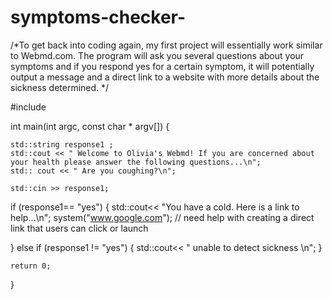 # symptoms-checker-
/*To get back into coding again, my first project will essentially work similar to Webmd.com. The program will ask you several questions about your symptoms and if you respond yes for a certain symptom, it will potentially output a message and a direct link to a website with more details about the sickness determined. */


#include <iostream>

int main(int argc, const char * argv[]) {

    std::string response1 ;
    std::cout << " Welcome to Olivia's Webmd! If you are concerned about your health please answer the following questions...\n";
    std:: cout << " Are you coughing?\n";
    
    std::cin >> response1;
if (response1== "yes")
{ std::cout<< "You have a cold. Here is a link to help...\n";
  system("www.google.com");
    // need help with creating a direct link that users can click or launch
           
}
    else if (response1 != "yes")
    { std::cout<< " unable to detect sickness \n";
    }
   
    return 0;
}
